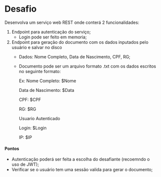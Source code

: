 # Desafio
Desenvolva um serviço web REST onde conterá 2 funcionalidades:

 1. Endpoint para autenticação do serviço;
	- Login pode ser feito em memoria; 
 2. Endpoint para geração do documento com os dados inputados pelo usuário e salvar no disco
	 - Dados: Nome Completo, Data de Nascimento, CPF, RG;
	 - Documento pode ser um arquivo formato .txt com os dados escritos no seguinte formato:

		Ex:
		Nome Completo: $Nome

		Data de Nascimento: $Data

		CPF: $CPF

		RG: $RG

		Usuario Autenticado

		Login: $Login
    
		IP: $IP

#### Pontos

 - Autenticação poderá ser feita a escolha do desafiante (recoemndo
   o uso de JWT);
 - Verificar se o usuário tem uma sessão valida para gerar o documento;
